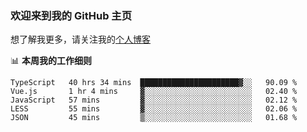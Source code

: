 ### 欢迎来到我的 GitHub 主页

想了解我更多，请关注我的[个人博客](https://leoku.top)


📊 **本周我的工作细则**
<!--START_SECTION:waka-->
```text
TypeScript   40 hrs 34 mins  ██████████████████████▓░░   90.09 % 
Vue.js       1 hr 4 mins     ▓░░░░░░░░░░░░░░░░░░░░░░░░   02.40 % 
JavaScript   57 mins         ▓░░░░░░░░░░░░░░░░░░░░░░░░   02.12 % 
LESS         55 mins         ▓░░░░░░░░░░░░░░░░░░░░░░░░   02.06 % 
JSON         45 mins         ▒░░░░░░░░░░░░░░░░░░░░░░░░   01.68 % 
```
<!--END_SECTION:waka-->
